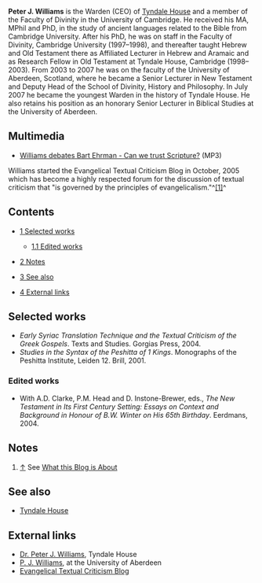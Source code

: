 **Peter J. Williams** is the Warden (CEO) of
[Tyndale House](index.php?title=Tyndale_House&action=edit&redlink=1 "Tyndale House (page does not exist)")
and a member of the Faculty of Divinity in the University of
Cambridge. He received his MA, MPhil and PhD, in the study of
ancient languages related to the Bible from Cambridge University.
After his PhD, he was on staff in the Faculty of Divinity,
Cambridge University (1997–1998), and thereafter taught Hebrew and
Old Testament there as Affiliated Lecturer in Hebrew and Aramaic
and as Research Fellow in Old Testament at Tyndale House, Cambridge
(1998–2003). From 2003 to 2007 he was on the faculty of the
University of Aberdeen, Scotland, where he became a Senior Lecturer
in New Testament and Deputy Head of the School of Divinity, History
and Philosophy. In July 2007 he became the youngest Warden in the
history of Tyndale House. He also retains his position as an
honorary Senior Lecturer in Biblical Studies at the University of
Aberdeen.

## Multimedia

-   [Williams debates Bart Ehrman - Can we trust Scripture?](http://www.brianauten.com/Apologetics/ehrman-williams-unbelievable.mp3)
    (MP3)

Williams started the Evangelical Textual Criticism Blog in October,
2005 which has become a highly respected forum for the discussion
of textual criticism that "is governed by the principles of
evangelicalism."^[[1]](#note-0)^

## Contents

-   [1 Selected works](#Selected_works)
    -   [1.1 Edited works](#Edited_works)

-   [2 Notes](#Notes)
-   [3 See also](#See_also)
-   [4 External links](#External_links)

## Selected works

-   *Early Syriac Translation Technique and the Textual Criticism of the Greek Gospels*.
    Texts and Studies. Gorgias Press, 2004.
-   *Studies in the Syntax of the Peshitta of 1 Kings*. Monographs
    of the Peshitta Institute, Leiden 12. Brill, 2001.

### Edited works

-   With A.D. Clarke, P.M. Head and D. Instone-Brewer, eds.,
    *The New Testament in Its First Century Setting: Essays on Context and Background in Honour of B.W. Winter on His 65th Birthday*.
    Eerdmans, 2004.

## Notes

1.  [↑](#ref-0) See
    [What this Blog is About](http://evangelicaltextualcriticism.blogspot.com/2005/10/what-this-blog-is-about.html)

## See also

-   [Tyndale House](index.php?title=Tyndale_House&action=edit&redlink=1 "Tyndale House (page does not exist)")

## External links

-   [Dr. Peter J. Williams](http://www.tyndalehouse.com/Staff/Williams/index.htm),
    Tyndale House
-   [P. J. Williams](http://www.abdn.ac.uk/divinity/williams/index.shtml),
    at the University of Aberdeen
-   [Evangelical Textual Criticism Blog](http://evangelicaltextualcriticism.blogspot.com/)




